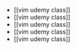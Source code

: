 
- [[vim udemy class]]
- [[vim udemy class]]
- [[vim udemy class]]
- [[vim udemy class]]
- [[vim udemy class]]